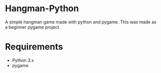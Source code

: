 # Hangman-Python
A simple hangman game made with python and pygame. This was made as a beginner pygame project.

# Requirements
- Python 3.x
- pygame


